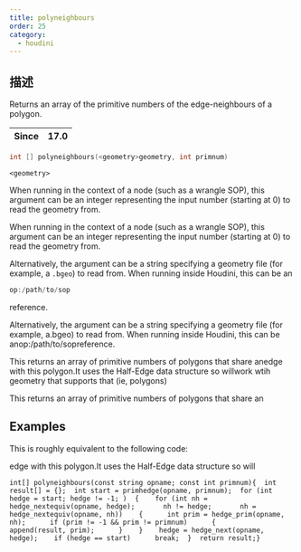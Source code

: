 ```yaml
---
title: polyneighbours
order: 25
category:
  - houdini
---
```

    
## 描述

Returns an array of the primitive numbers of the edge-neighbours of a polygon.

| Since | 17.0 |
| ----- | ---- |

```c
int [] polyneighbours(<geometry>geometry, int primnum)
```

`<geometry>`

When running in the context of a node (such as a wrangle SOP), this argument
can be an integer representing the input number (starting at 0) to read the
geometry from.

When running in the context of a node (such as a wrangle SOP), this argument
can be an integer representing the input number (starting at 0) to read the
geometry from.

Alternatively, the argument can be a string specifying a geometry file (for
example, a `.bgeo`) to read from. When running inside Houdini, this can be an

```c
op:/path/to/sop
```

reference.

Alternatively, the argument can be a string specifying a geometry file (for
example, a.bgeo) to read from. When running inside Houdini, this can be
anop:/path/to/sopreference.

This returns an array of primitive numbers of polygons that share anedge with
this polygon.It uses the Half-Edge data structure so willwork wtih geometry
that supports that (ie, polygons)

This returns an array of primitive numbers of polygons that share an

## Examples

This is roughly equivalent to the following code:

edge with this polygon.It uses the Half-Edge data structure so will

    int[] polyneighbours(const string opname; const int primnum){  int result[] = {};  int start = primhedge(opname, primnum);  for (int hedge = start; hedge != -1; )  {    for (int nh = hedge_nextequiv(opname, hedge);       nh != hedge;       nh = hedge_nextequiv(opname, nh))    {      int prim = hedge_prim(opname, nh);      if (prim != -1 && prim != primnum)      {        append(result, prim);      }    }    hedge = hedge_next(opname, hedge);    if (hedge == start)      break;  }  return result;}
